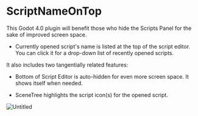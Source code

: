 # ScriptNameOnTop

This Godot 4.0 plugin will benefit those who hide the Scripts Panel for the sake of improved screen space.

- Currently opened script's name is listed at the top of the script editor. You can click it for a drop-down list of recently opened scripts.

It also includes two tangentially related features:

- Bottom of Script Editor is auto-hidden for even more screen space. It shows itself when needed.

- SceneTree highlights the script icon(s) for the opened script.

![Untitled](https://user-images.githubusercontent.com/15337628/196391599-4cf0336d-8e8a-4d22-84db-7ae46146d697.png)
